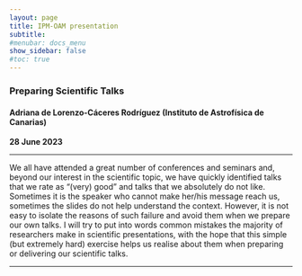 ```yaml
---
layout: page
title: IPM-OAM presentation
subtitle: 
#menubar: docs_menu
show_sidebar: false
#toc: true
---
```


### Preparing Scientific Talks
#### Adriana de Lorenzo-Cáceres Rodríguez (Instituto de Astrofísica de Canarias)
**28 June 2023**

---

We all have attended a great number of conferences and seminars and, beyond our interest in the scientific topic,
we have quickly identified talks that we rate as “(very) good” and talks that we absolutely do not like. Sometimes
it is the speaker who cannot make her/his message reach us, sometimes the slides do not help understand the context.
However, it is not easy to isolate the reasons of such failure and avoid them when we prepare our own talks. I will
try to put into words common mistakes the majority of researchers make in scientific presentations, with the hope that
this simple (but extremely hard) exercise helps us realise about them when preparing or delivering our scientific talks.

---
